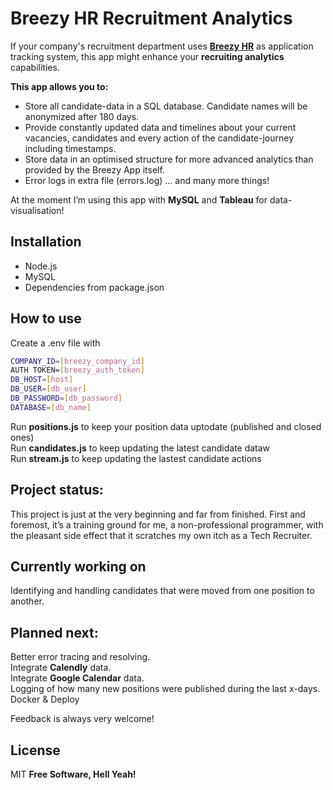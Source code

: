 # Breezy HR Recruitment Analytics
If your company's recruitment department uses **[Breezy HR](https://breezy.hr)** as application tracking system, this app might enhance your **recruiting analytics** capabilities. 

**This app allows you to:**
- Store all candidate-data in a SQL database. Candidate names will be anonymized after 180 days.
- Provide constantly updated  data and timelines about your current vacancies, candidates and every action of the candidate-journey including timestamps.
- Store data in an optimised structure for more advanced analytics than provided by the Breezy App itself.
- Error logs in extra file (errors.log)
 … and many more things!

At the moment I’m using this app with **MySQL** and **Tableau** for data-visualisation!

## Installation
- Node.js
- MySQL
- Dependencies from package.json

## How to use
Create a .env file with
```sh
COMPANY_ID=[breezy_company_id]
AUTH TOKEN=[breezy_auth_token]
DB_HOST=[host] 
DB_USER=[db_user]
DB_PASSWORD=[db_password]
DATABASE=[db_name]
```

Run **positions.js** to keep your position data uptodate (published and closed ones)  
Run **candidates.js** to keep updating the latest candidate dataw  
Run **stream.js** to keep updating the lastest candidate actions   

## Project status: 
This project is just at the very beginning and far from finished. First and foremost, it’s a training ground for me, a non-professional programmer, with the pleasant side effect that it scratches my own itch as a Tech Recruiter.

## Currently working on
Identifying and handling candidates that were moved from one position to another.  

## Planned next: 
Better error tracing and resolving.  
Integrate **Calendly** data.  
Integrate **Google Calendar** data.  
Logging of how many new positions were published during the last x-days.  
Docker & Deploy

Feedback is always very welcome!


## License

MIT
**Free Software, Hell Yeah!**
